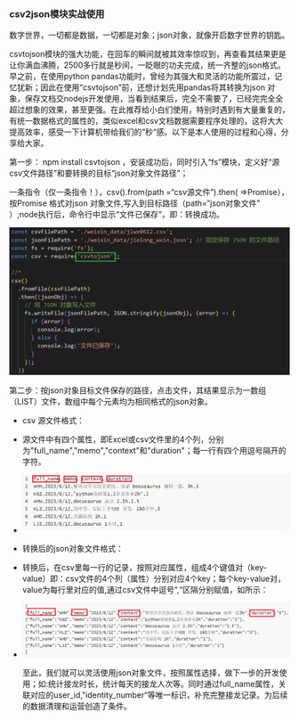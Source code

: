 ###                                                                                   csv2json模块实战使用



​      数字世界，一切都是数据，一切都是对象；json对象，就像开启数字世界的钥匙。

 csvtojson模块的强大功能，在回车的瞬间就被其效率惊叹到，再查看其结果更是让你满血沸腾，2500多行就是秒间，一眨眼的功夫完成，统一齐整的json格式。早之前，在使用python pandas功能时，曾经为其强大和灵活的功能所震过，记忆犹新；因此在使用“csvtojson”前，还想计划先用pandas将其转换为json 对象，保存文档交nodejs开发使用，当看到结果后，完全不需要了，已经完完全全超过想象的效果，甚至更强。在此推荐给小白们使用，特别时遇到有大量重复的，有统一数据格式的属性的，类似excel和csv文档数据需要程序处理的，这将大大提高效率，感受一下计算机带给我们的”秒“感。以下是本人使用的过程和心得，分享给大家。

第一步： npm install csvtojson ，安装成功后，同时引入“fs”模块，定义好“源csv文件路径”和要转换的目标“json对象文件路径”；

一条指令（仅一条指令！），csv().from(path =“csv源文件”).then( =>Promise），按Promise 格式对json 对象文件,写入到目标路径（path=“json对象文件” ）;node执行后，命令行中显示“文件已保存”，即：转换成功。

<img src="https://raw.githubusercontent.com/Dada01Github/images/master/image-20230614151832130.png" alt="image-20230614151832130" style="zoom: 50%;" />

第二步：按json对象目标文件保存的路径，点击文件，其结果显示为一数组（LIST）文件，数组中每个元素均为相同格式的json对象。

-    csv 源文件格式：
- 源文件中有四个属性，即Excel或csv文件里的4个列，分别为"full_name","memo","context"和"duration"；每一行有四个用逗号隔开的字符。
- ![image-20230614161237279](https://raw.githubusercontent.com/Dada01Github/images/master/image-20230614161237279.png)
- 转换后的json对象文件格式：

- 转换后，在csv里每一行的记录，按照对应属性，组成4个键值对（key-value）即：csv文件的4个列（属性）分别对应4个key；每个key-value对，value为每行里对应的值,通过csv文件中逗号”,“区隔分别赋值，如所示：

- ![image-20230614161843927](https://raw.githubusercontent.com/Dada01Github/images/master/image-20230614161843927.png)

  ​    至此，我们就可以灵活使用json对象文件，按照属性选择，做下一步的开发使用；如:统计接龙时长，统计每天的接龙人次等。同时通过full_name属性，关联对应的user_id,"identity_number“等唯一标识，补充完整接龙记录。为后续的数据清理和运营创造了条件。
  
     

